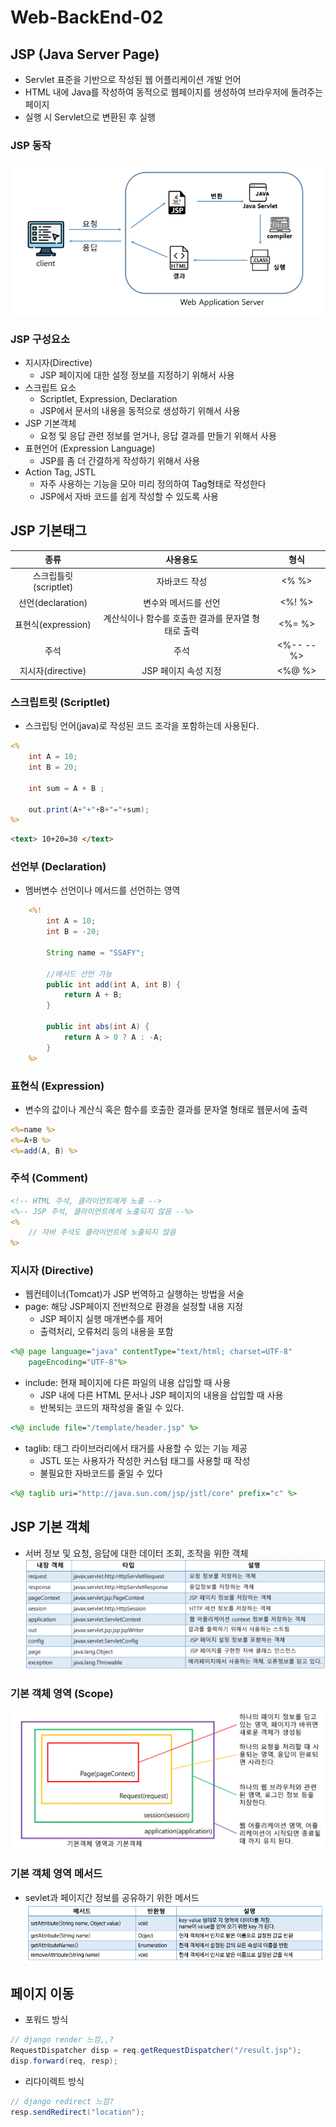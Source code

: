 # Web-BackEnd-02
## JSP (Java Server Page)
- Servlet 표준을 기반으로 작성된 웹 어플리케이션 개발 언어
- HTML 내에 Java를 작성하여 동적으로 웹페이지를 생성하여 브라우저에 돌려주는 페이지
- 실행 시 Servlet으로 변환된 후 실행

### JSP 동작
![JSP_active](JSP_active.png)

### JSP 구성요소
- 지시자(Directive)
    - JSP 페이지에 대한 설정 정보를 지정하기 위해서 사용
- 스크립트 요소
    - Scriptlet, Expression, Declaration
    - JSP에서 문서의 내용을 동적으로 생성하기 위해서 사용
- JSP 기본객체
    - 요청 및 응답 관련 정보를 얻거나, 응답 결과를 만들기 위해서 사용
- 표현언어 (Expression Language)
    - JSP를 좀 더 간결하게 작성하기 위해서 사용
- Action Tag, JSTL
    - 자주 사용하는 기능을 모아 미리 정의하여 Tag형태로 작성한다
    - JSP에서 자바 코드를 쉽게 작성할 수 있도록 사용

## JSP 기본태그
|종류|사용용도|형식|
|:--:|:--:|:--:|
|스크립틀릿(scriptlet)|자바코드 작성|<% %>|
|선언(declaration)|변수와 메서드를 선언|<%! %>|
|표현식(expression)|계산식이나 함수를 호출한 결과를 문자열 형태로 출력|<%= %>|
|주석|주석|<%-- --%>|
|지시자(directive)|JSP 페이지 속성 지정|<%@ %>|

### 스크립트릿 (Scriptlet)
- 스크립팅 언어(java)로 작성된 코드 조각을 포함하는데 사용된다.
```jsp
<%
    int A = 10;
    int B = 20;
    
    int sum = A + B ;
    
    out.print(A+"+"+B+"="+sum);
%>
```
```html
<text> 10+20=30 </text>
```

### 선언부 (Declaration)
- 멤버변수 선언이나 메서드를 선언하는 영역
```jsp
	<%! 
		int A = 10;
		int B = -20;
		
		String name = "SSAFY";
		
		//메서드 선언 가능
		public int add(int A, int B) {
			return A + B;
		}
		
		public int abs(int A) {
			return A > 0 ? A : -A;
		}
	%>
```

### 표현식 (Expression)
- 변수의 값이나 계산식 혹은 함수를 호출한 결과를 문자열 형태로 웹문서에 출력
```jsp
<%=name %>
<%=A+B %>
<%=add(A, B) %>
```

### 주석 (Comment)
```jsp
<!-- HTML 주석, 클라이언트에게 노출 -->
<%-- JSP 주석, 클라이언트에게 노출되지 않음 --%>
<% 
    // 자바 주석도 클라이언트에 노출되지 않음 
%>
```

### 지시자 (Directive)
- 웹컨테이너(Tomcat)가 JSP 번역하고 실행하는 방법을 서술
- page: 해당 JSP페이지 전반적으로 환경을 설정할 내용 지정
    - JSP 페이지 실행 매개변수를 제어
    - 출력처리, 오류처리 등의 내용을 포함
```jsp
<%@ page language="java" contentType="text/html; charset=UTF-8"
    pageEncoding="UTF-8"%>
```
- include: 현재 페이지에 다른 파일의 내용 삽입할 때 사용
    - JSP 내에 다른 HTML 문서나 JSP 페이지의 내용을 삽입할 때 사용
    - 반복되는 코드의 재작성을 줄일 수 있다.
```jsp
<%@ include file="/template/header.jsp" %>
```
- taglib: 태그 라이브러리에서 태거를 사용할 수 있는 기능 제공
    - JSTL 또는 사용자가 작성한 커스텀 태그를 사용할 때 작성
    - 불필요한 자바코드를 줄일 수 있다
```jsp
<%@ taglib uri="http://java.sun.com/jsp/jstl/core" prefix="c" %>
```

## JSP 기본 객체
- 서버 정보 및 요청, 응답에 대한 데이터 조회, 조작을 위한 객체
![JSP 기본객체](jsp_object.png)

### 기본 객체 영역 (Scope)
![JSP 기본객체영역](jsp_scope.png)

### 기본 객체 영역 메서드
- sevlet과 페이지간 정보를 공유하기 위한 메서드
![JSP 기본객체영역 메서드](jsp_method.png)

## 페이지 이동
- 포워드 방식
```java
// django render 느낌,,?
RequestDispatcher disp = req.getRequestDispatcher("/result.jsp");
disp.forward(req, resp);
```
- 리다이렉트 방식
```java
// django redirect 느낌?
resp.sendRedirect("location");
```